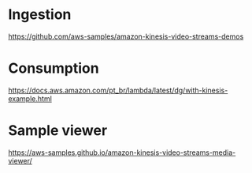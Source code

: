 # Ingestion
https://github.com/aws-samples/amazon-kinesis-video-streams-demos

# Consumption
https://docs.aws.amazon.com/pt_br/lambda/latest/dg/with-kinesis-example.html

# Sample viewer
https://aws-samples.github.io/amazon-kinesis-video-streams-media-viewer/